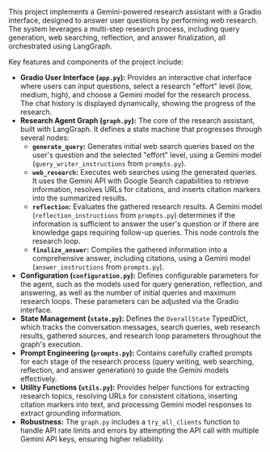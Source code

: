This project implements a Gemini-powered research assistant with a Gradio interface, designed to answer user questions by performing web research. The system leverages a multi-step research process, including query generation, web searching, reflection, and answer finalization, all orchestrated using LangGraph.

Key features and components of the project include:

* **Gradio User Interface (`app.py`):** Provides an interactive chat interface where users can input questions, select a research "effort" level (low, medium, high), and choose a Gemini model for the research process. The chat history is displayed dynamically, showing the progress of the research.
* **Research Agent Graph (`graph.py`):** The core of the research assistant, built with LangGraph. It defines a state machine that progresses through several nodes:
    * **`generate_query`:** Generates initial web search queries based on the user's question and the selected "effort" level, using a Gemini model (`query_writer_instructions` from `prompts.py`).
    * **`web_research`:** Executes web searches using the generated queries. It uses the Gemini API with Google Search capabilities to retrieve information, resolves URLs for citations, and inserts citation markers into the summarized results.
    * **`reflection`:** Evaluates the gathered research results. A Gemini model (`reflection_instructions` from `prompts.py`) determines if the information is sufficient to answer the user's question or if there are knowledge gaps requiring follow-up queries. This node controls the research loop.
    * **`finalize_answer`:** Compiles the gathered information into a comprehensive answer, including citations, using a Gemini model (`answer_instructions` from `prompts.py`).
* **Configuration (`configuration.py`):** Defines configurable parameters for the agent, such as the models used for query generation, reflection, and answering, as well as the number of initial queries and maximum research loops. These parameters can be adjusted via the Gradio interface.
* **State Management (`state.py`):** Defines the `OverallState` TypedDict, which tracks the conversation messages, search queries, web research results, gathered sources, and research loop parameters throughout the graph's execution.
* **Prompt Engineering (`prompts.py`):** Contains carefully crafted prompts for each stage of the research process (query writing, web searching, reflection, and answer generation) to guide the Gemini models effectively.
* **Utility Functions (`utils.py`):** Provides helper functions for extracting research topics, resolving URLs for consistent citations, inserting citation markers into text, and processing Gemini model responses to extract grounding information.
* **Robustness:** The `graph.py` includes a `try_all_clients` function to handle API rate limits and errors by attempting the API call with multiple Gemini API keys, ensuring higher reliability.
